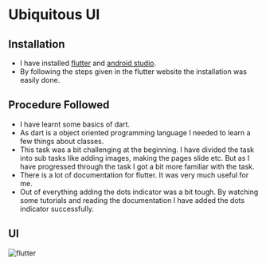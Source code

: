 #  Ubiquitous UI

## Installation
* I have installed [flutter](https://flutter.dev/docs/get-started/install/windows) and [android studio](https://developer.android.com/studio?gclid=CjwKCAiA-_L9BRBQEiwA-bm5fk-JSA_8iQqCK-_OP3EiVKPMApf058MpMbDpyoZHYYee5VDrmTGTjhoCa04QAvD_BwE&gclsrc=aw.ds).
* By following the steps given in the flutter website the installation was easily done.


## Procedure Followed
* I have learnt some basics of dart.
* As dart is a object oriented programming language I needed to learn a few things about classes.
* This task was a bit challenging at the beginning. I have divided the task into sub tasks like adding images, making the pages slide etc. But as I have progressed through the task I got a bit more familiar with the task.
* There is a lot of documentation for flutter. It was very much useful for me.
* Out of everything adding the dots indicator was a bit tough. By watching some tutorials and reading the documentation I have added the dots indicator successfully.

## UI
![flutter](https://github.com/adarshreddy-g/amFOSS_tasks/blob/master/Task-07/flutte.gif)
